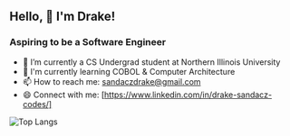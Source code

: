 ## Hello, 👋 I'm Drake!
###  Aspiring to be a Software Engineer
- 🔭 I’m currently a CS Undergrad student at Northern Illinois University
- 🌱 I'm currently learning COBOL & Computer Architecture
- 📫 How to reach me: sandaczdrake@gmail.com
- 😄 Connect with me: [https://www.linkedin.com/in/drake-sandacz-codes/]


![Top Langs](https://github-readme-stats.vercel.app/api/top-langs/?username=DrakeSandacz&layout=compact)
<!--
**DrakeSandacz/DrakeSandacz** is a ✨ _special_ ✨ repository because its `README.md` (this file) appears on your GitHub profile.

Here are some ideas to get you started:

- 🔭 I’m currently working on ...
- 🌱 I’m currently learning ...
- 👯 I’m looking to collaborate on ...
- 🤔 I’m looking for help with ...
- 💬 Ask me about ...
- 📫 How to reach me: ...
- 😄 Pronouns: ...
- ⚡ Fun fact: ...
-->
